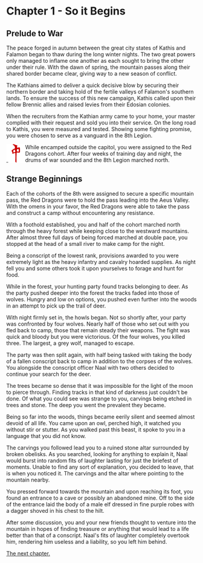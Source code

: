 # Chapter 1 - So it Begins

## Prelude to War

The peace forged in autumn between the great city states of Kathis and Falamon began to thaw during the long winter nights. The two great powers only managed to inflame one another as each sought to bring the other under their rule. With the dawn of spring, the mountain passes along their shared border became clear, giving way to a new season of conflict.

The Kathians aimed to deliver a quick decisive blow by securing their northern border and taking hold of the fertile valleys of Falamon's southern lands. To ensure the success of this new campaign, Kathis called upon their fellow Brennic allies and raised levies from their Edosian colonies.

When the recruiters from the Kathian army came to your home, your master complied with their request and sold you into their service. On the long road to Kathis, you were measured and tested. Showing some fighting promise, you were chosen to serve as a vanguard in the 8th Legion.

<img style="float:left; object-fit:cover; width:50px;" src="../assets/symbols/red-dragon-cohort.png"> While encamped outside the capitol, you were assigned to the Red Dragons cohort. After four weeks of training day and night, the drums of war sounded and the 8th Legion marched north.

## Strange Beginnings

Each of the cohorts of the 8th were assigned to secure a specific mountain pass, the Red Dragons were to hold the pass leading into the Aeus Valley. With the omens in your favor, the Red Dragons were able to take the pass and construct a camp without encountering any resistance.

With a foothold established, you and half of the cohort marched north through the heavy forest while keeping close to the westward mountains. After almost three full days of being forced marched at double pace, you stopped at the head of a small river to make camp for the night.

Being a conscript of the lowest rank, provisions awarded to you were extremely light as the heavy infantry and cavalry hoarded supplies. As night fell you and some others took it upon yourselves to forage and hunt for food.

While in the forest, your hunting party found tracks belonging to deer. As the party pushed deeper into the forest the tracks faded into those of wolves. Hungry and low on options, you pushed even further into the woods in an attempt to pick up the trail of deer.

With night firmly set in, the howls began. Not so shortly after, your party was confronted by four wolves. Nearly half of those who set out with you fled back to camp, those that remain steady their weapons. The fight was quick and bloody but you were victorious. Of the four wolves, you killed three. The largest, a grey wolf, managed to escape.

The party was then split again, with half being tasked with taking the body of a fallen conscript back to camp in addition to the corpses of the wolves. You alongside the conscript officer Naal with two others decided to continue your search for the deer.

The trees became so dense that it was impossible for the light of the moon to pierce through. Finding tracks in that kind of darkness just couldn't be done. Of what you could see was strange to you, carvings being etched in trees and stone. The deep you went the prevalent they became.

Being so far into the woods, things became eerily silent and seemed almost devoid of all life. You came upon an owl, perched high, it watched you without stir or stutter. As you walked past this beast, it spoke to you in a language that you did not know.

The carvings you followed lead you to a ruined stone altar surrounded by broken obelisks. As you searched, looking for anything to explain it, Naal would burst into random fits of laughter lasting for just the briefest of moments. Unable to find any sort of explanation, you decided to leave, that is when you noticed it. The carvings and the altar where pointing to the mountain nearby.

You pressed forward towards the mountain and upon reaching its foot, you found an entrance to a cave or possibly an abandoned mine. Off to the side of the entrance laid the body of a male elf dressed in fine purple robes with a dagger shoved in his chest to the hilt.

After some discussion, you and your new friends thought to venture into the mountain in hopes of finding treasure or anything that would lead to a life better than that of a conscript. Naal's fits of laughter completely overtook him, rendering him useless and a liability, so you left him behind.

[The next chapter.](./chapter-02.md)
